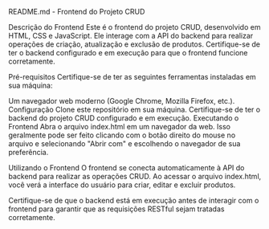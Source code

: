 README.md - Frontend do Projeto CRUD

Descrição do Frontend
Este é o frontend do projeto CRUD, desenvolvido em HTML, CSS e JavaScript. Ele interage com a API do backend para realizar operações de criação, atualização e exclusão de produtos. Certifique-se de ter o backend configurado e em execução para que o frontend funcione corretamente.

Pré-requisitos
Certifique-se de ter as seguintes ferramentas instaladas em sua máquina:

Um navegador web moderno (Google Chrome, Mozilla Firefox, etc.).
Configuração
Clone este repositório em sua máquina.
Certifique-se de ter o backend do projeto CRUD configurado e em execução.
Executando o Frontend
Abra o arquivo index.html em um navegador da web. Isso geralmente pode ser feito clicando com o botão direito do mouse no arquivo e selecionando "Abrir com" e escolhendo o navegador de sua preferência.

Utilizando o Frontend
O frontend se conecta automaticamente à API do backend para realizar as operações CRUD. Ao acessar o arquivo index.html, você verá a interface do usuário para criar, editar e excluir produtos.

Certifique-se de que o backend está em execução antes de interagir com o frontend para garantir que as requisições RESTful sejam tratadas corretamente.
